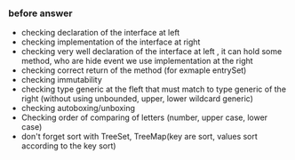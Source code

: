 ### before answer
* checking declaration of the interface at left
* checking implementation of the interface at right
* checking very well declaration  of the interface at left , it can hold some method, who are hide event we use implementation at the right
* checking correct return of the method (for exmaple  entrySet)
* checking immutability
* checking type generic at the fleft that must match to type generic of the right (without using unbounded, upper, lower wildcard generic)
* checking autoboxing/unboxing
* Checking order of comparing of letters (number, upper case, lower case)
* don't forget sort with TreeSet, TreeMap(key are sort, values sort according to the key sort)
